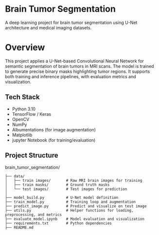 # Brain Tumor Segmentation
A deep learning project for brain tumor segmentation using U-Net architecture and medical imaging datasets.

# Overview
This project applies a U-Net-based Convolutional Neural Network for semantic segmentation of brain tumors in MRI scans.
The model is trained to generate precise binary masks highlighting tumor regions. It supports both training and inference pipelines, with evaluation metrics and visualization.

## Tech Stack
- Python 3.10
- TensorFlow / Keras
- OpenCV
- NumPy
- Albumentations (for image augmentation)
- Matplotlib
- jupyter Notebook (for training/evaluation)

## Project Structure
brain_tumor_segmentation/

```
├── data/
│   ├── train images/       # Raw MRI brain images for training
│   ├── train masks/        # Ground truth masks
│   └── test images/        # Test images for prediction
│
├── model_build.py          # U-Net model definition
├── train_model.py          # Training loop and augmentation
├── predict_image.py        # Predict and visualize on test image
├── utils.py                # Helper functions for loading, preprocessing, and metrics
├── evaluate_model.ipynb    # Model evaluation and visualization
├── requirements.txt        # Python dependencies
├── README.md
```
